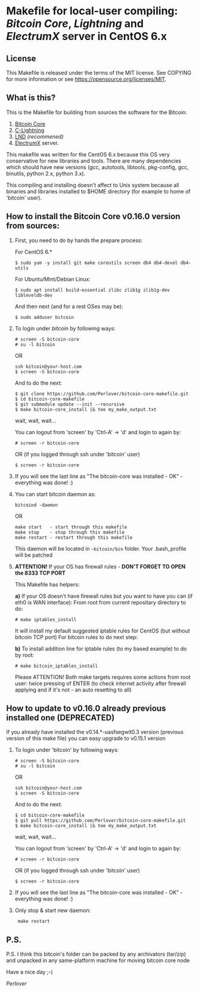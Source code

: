 # Makefile for local-user compiling: *Bitcoin Core*, *Lightning* and *ElectrumX* server in CentOS 6.x

## License

This Makefile is released under the terms of the MIT license. See COPYING for
more information or see https://opensource.org/licenses/MIT.

## What is this?

This is the Makefile for building from sources the software for the Bitcoin:

1. [Bitcoin Core][bitcoin-core]
2. [C-Lightning][c-lightning]
3. [LND][lnd] *(recommened)*
4. [ElectrumX][electrumx] server.

This makefile was written for the CentOS 6.x because this OS very conservative
for new libraries and tools. There are many dependencies which should have new
versions (gcc, autotools, libtools, pkg-config, gcc, binutils, python 2.x,
python 3.x).

[bitcoin-core]: https://github.com/bitcoin/bitcoin "Bitcoin Core full-node"
[c-lightning]:  https://github.com/ElementsProject/lightning "Lightning node from BlockStream"
[lnd]:          https://github.com/lightningnetwork/lnd "Lightning node from Lightning Labs"
[electrumx]:    https://github.com/kyuupichan/electrumx "Alternative Electrum server"

This compiling and installing doesn't affect to Unix system because all binaries
and libraries installed to $HOME directory (for example to home of 'bitcoin'
user).

## How to install the Bitcoin Core v0.16.0 version from sources:

1.  First, you need to do by hands the prepare process:

    For CentOS 6.*

        $ sudo yum -y install git make coreutils screen db4 db4-devel db4-utils

    For Ubuntu/Mint/Debian Linux:

        $ sudo apt install build-essential zlibc zlib1g zlib1g-dev libleveldb-dev

    And then next (and for a rest OSes may be):

        $ sudo adduser bitcoin

2.  To login under *bitcoin* by following ways:

        # screen -S bitcoin-core
        # su -l bitcoin

    OR

        ssh bitcoin@your-host.com
        $ screen -S bitcoin-core

    And to do the next:

        $ git clone https://github.com/Perlover/bitcoin-core-makefile.git
        $ cd bitcoin-core-makefile
        $ git submodule update --init --recursive
        $ make bitcoin-core_install |& tee my_make_output.txt

    wait, wait, wait...

    You can logout from 'screen' by 'Ctrl-A' -> 'd' and login to again by:

        # screen -r bitcoin-core

    OR (if you logged through ssh under 'bitcoin' user)

        $ screen -r bitcoin-core

3.  If you will see the last line as "The bitcoin-core was installed - OK" - everything was done! :)

4.  You can start bitcoin daemon as:

        bitcoind -daemon

    OR

        make start   - start through this makefile
        make stop    - stop through this makefile
        make restart - restart through this makefile

    This daemon will be located in `~bitcoin/bin` folder. Your .bash_profile will be patched

5.  **ATTENTION!** If your OS has firewall rules - **DON'T FORGET TO OPEN the 8333 TCP PORT**

    This Makefile has helpers:

    **a)** If your OS doesn't have firewall rules but you want to have you can (if
    eth0 is WAN interface):
    From root from current repositary directory to do:

        # make iptables_install

    It will install my default suggested iptable rules for CentOS (but
    without bitcoin TCP port) For bitcoin rules to do next step:

    **b)** To install addition line for iptable rules (to my based example) to do by root:

        # make bitcoin_iptables_install

    Please ATTENTION! Both make targets requires some actions from root user:
    twice pressing of ENTER (to check internet activity after firewall
    applying and if it's not - an auto resetting to all)

## How to update to v0.16.0 already previous installed one **(DEPRECATED)**

If you already have installed the v0.14.*-uasfsegwit0.3 version (previous
version of this make file) you can easy upgrade to v0.15.1 version

1.  To login under 'bitcoin' by following ways:

        # screen -S bitcoin-core
        # su -l bitcoin

    OR

        ssh bitcoin@your-host.com
        $ screen -S bitcoin-core

    And to do the next:

        $ cd bitcoin-core-makefile
        $ git pull https://github.com/Perlover/bitcoin-core-makefile.git
        $ make bitcoin-core_install |& tee my_make_output.txt

    wait, wait, wait...

    You can logout from 'screen' by 'Ctrl-A' -> 'd' and login to again by:

        # screen -r bitcoin-core

    OR (if you logged through ssh under 'bitcoin' user)

        $ screen -r bitcoin-core

2. If you will see the last line as "The bitcoin-core was installed - OK" - everything was done! :)

3. Only stop & start new daemon:

        make restart

## P.S.

P.S. I think this bitcoin's folder can be packed by any archivators (tar/zip)
and unpacked in any same-platform machine for moving bitcoin core node

Have a nice day ;-)

*Perlover*
